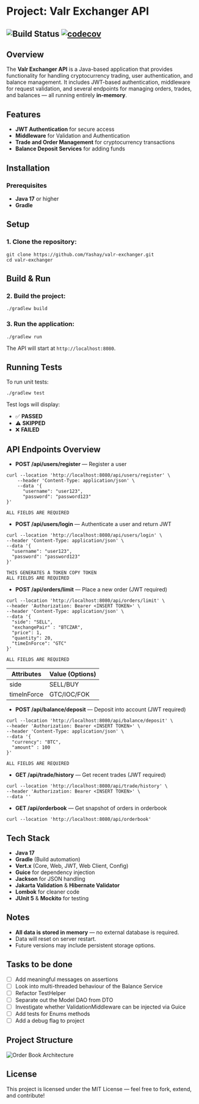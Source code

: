 Project: Valr Exchanger API
===========================

![Build Status](https://github.com/Yashay/valr-exchanger/actions/workflows/gradle.yml/badge.svg)
[![codecov](https://codecov.io/gh/Yashay/valr-exchanger/graph/badge.svg?token=QDX70K1QWD)](https://codecov.io/gh/Yashay/valr-exchanger)
--------

Overview
--------

The **Valr Exchanger API** is a Java-based application that provides functionality for handling cryptocurrency trading, user authentication, and balance management. It includes JWT-based authentication, middleware for request validation, and several endpoints for managing orders, trades, and balances — all running entirely **in-memory**.

Features
--------

*   **JWT Authentication** for secure access
*   **Middleware** for Validation and Authentication
*   **Trade and Order Management** for cryptocurrency transactions
*   **Balance Deposit Services** for adding funds

Installation
------------

### Prerequisites

*   **Java 17** or higher
*   **Gradle**

Setup
-----

### 1\. Clone the repository:

    git clone https://github.com/Yashay/valr-exchanger.git
    cd valr-exchanger

Build & Run
-----------

### 2\. Build the project:

    ./gradlew build

### 3\. Run the application:

    ./gradlew run

The API will start at `http://localhost:8080`.

Running Tests
-------------

To run unit tests:

    ./gradlew test

Test logs will display:

*   ✅ **PASSED**
*   ⚠️ **SKIPPED**
*   ❌ **FAILED**

API Endpoints Overview
----------------------

*   **POST /api/users/register** — Register a user
```
curl --location 'http://localhost:8080/api/users/register' \
    --header 'Content-Type: application/json' \
    --data '{
      "username": "user123",
      "password": "password123"
}'
```
```
ALL FIELDS ARE REQUIRED
```
*   **POST /api/users/login** — Authenticate a user and return JWT
```
curl --location 'http://localhost:8080/api/users/login' \
--header 'Content-Type: application/json' \
--data '{
  "username": "user123",
  "password": "password123"
}'

```
```
THIS GENERATES A TOKEN COPY TOKEN
ALL FIELDS ARE REQUIRED
```  
* **POST /api/orders/limit** — Place a new order (JWT required)
```
curl --location 'http://localhost:8080/api/orders/limit' \
--header 'Authorization: Bearer <INSERT TOKEN>' \
--header 'Content-Type: application/json' \
--data '{
  "side": "SELL", 
  "exchangePair" : "BTCZAR",
  "price": 1,
  "quantity": 20,
  "timeInForce": "GTC"
}'
```
```
ALL FIELDS ARE REQUIRED
```  
| Attributes   | Value (Options)                             |
|--------------|----------------------------------------------|
| side         | SELL/BUY                                     | 
| timeInForce  | GTC/IOC/FOK                                  |


* **POST /api/balance/deposit** — Deposit into account (JWT required)
```
curl --location 'http://localhost:8080/api/balance/deposit' \
--header 'Authorization: Bearer <INSERT TOKEN>' \
--header 'Content-Type: application/json' \
--data '{
  "currency": "BTC",
  "amount" : 100
}'
```
```
ALL FIELDS ARE REQUIRED
```
* **GET /api/trade/history** — Get recent trades (JWT required)
```
curl --location 'http://localhost:8080/api/trade/history' \
--header 'Authorization: Bearer <INSERT TOKEN>' \
--data ''
```  
* **GET /api/orderbook** — Get snapshot of orders in orderbook
```
curl --location 'http://localhost:8080/api/orderbook'
```

Tech Stack
----------

*   **Java 17**
*   **Gradle** (Build automation)
*   **Vert.x** (Core, Web, JWT, Web Client, Config)
*   **Guice** for dependency injection
*   **Jackson** for JSON handling
*   **Jakarta Validation** & **Hibernate Validator**
*   **Lombok** for cleaner code
*   **JUnit 5** & **Mockito** for testing

Notes
-----

*   **All data is stored in memory** — no external database is required.
*   Data will reset on server restart.
*   Future versions may include persistent storage options.


Tasks to be done
-------

- [ ] Add meaningful messages on assertions
- [ ] Look into multi-threaded behaviour of the Balance Service
- [ ] Refactor TestHelper
- [ ] Separate out the Model DAO from DTO
- [ ] Investigate whether ValidationMiddleware can be injected via Guice
- [ ] Add tests for Enums methods
- [ ] Add a debug flag to project

Project Structure
-------

![Order Book Architecture](./class-diagram.png)



License
-------

This project is licensed under the MIT License — feel free to fork, extend, and contribute!